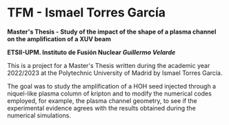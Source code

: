 # TFM - Ismael Torres García

**Master's Thesis - Study of the impact of the shape of a plasma channel on the amplification of a XUV beam**

**ETSII-UPM. Instituto de Fusión Nuclear _Guillermo Velarde_**

This is a project for a Master's Thesis written during the academic year 2022/2023 at the Polytechnic University of Madrid by Ismael Torres García.

The goal was to study the amplification of a HOH seed injected through a niquel-like plasma column of kripton and to modify the numerical codes 
employed, for example, the plasma channel geometry, to see if the experimental evidence agrees with the results obtained during the numerical simulations.
